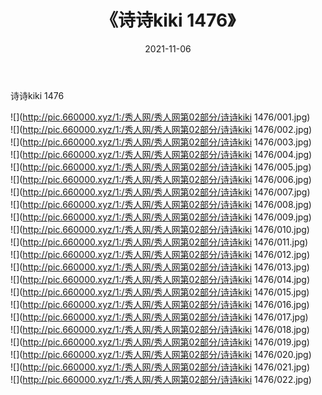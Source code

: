﻿---
layout: post
title:  《诗诗kiki 1476》
date:   2021-11-06
img: http://pic.660000.xyz/1:/秀人网/秀人网第02部分/诗诗kiki 1476/000.jpg
categories: [美女, 清纯, 唯美]
---

诗诗kiki 1476

  ![](http://pic.660000.xyz/1:/秀人网/秀人网第02部分/诗诗kiki 1476/001.jpg) <br> ![](http://pic.660000.xyz/1:/秀人网/秀人网第02部分/诗诗kiki 1476/002.jpg) <br> ![](http://pic.660000.xyz/1:/秀人网/秀人网第02部分/诗诗kiki 1476/003.jpg) <br> ![](http://pic.660000.xyz/1:/秀人网/秀人网第02部分/诗诗kiki 1476/004.jpg) <br> ![](http://pic.660000.xyz/1:/秀人网/秀人网第02部分/诗诗kiki 1476/005.jpg) <br> ![](http://pic.660000.xyz/1:/秀人网/秀人网第02部分/诗诗kiki 1476/006.jpg) <br> ![](http://pic.660000.xyz/1:/秀人网/秀人网第02部分/诗诗kiki 1476/007.jpg) <br> ![](http://pic.660000.xyz/1:/秀人网/秀人网第02部分/诗诗kiki 1476/008.jpg) <br> ![](http://pic.660000.xyz/1:/秀人网/秀人网第02部分/诗诗kiki 1476/009.jpg) <br> ![](http://pic.660000.xyz/1:/秀人网/秀人网第02部分/诗诗kiki 1476/010.jpg) <br> ![](http://pic.660000.xyz/1:/秀人网/秀人网第02部分/诗诗kiki 1476/011.jpg) <br> ![](http://pic.660000.xyz/1:/秀人网/秀人网第02部分/诗诗kiki 1476/012.jpg) <br> ![](http://pic.660000.xyz/1:/秀人网/秀人网第02部分/诗诗kiki 1476/013.jpg) <br> ![](http://pic.660000.xyz/1:/秀人网/秀人网第02部分/诗诗kiki 1476/014.jpg) <br> ![](http://pic.660000.xyz/1:/秀人网/秀人网第02部分/诗诗kiki 1476/015.jpg) <br> ![](http://pic.660000.xyz/1:/秀人网/秀人网第02部分/诗诗kiki 1476/016.jpg) <br> ![](http://pic.660000.xyz/1:/秀人网/秀人网第02部分/诗诗kiki 1476/017.jpg) <br> ![](http://pic.660000.xyz/1:/秀人网/秀人网第02部分/诗诗kiki 1476/018.jpg) <br> ![](http://pic.660000.xyz/1:/秀人网/秀人网第02部分/诗诗kiki 1476/019.jpg) <br> ![](http://pic.660000.xyz/1:/秀人网/秀人网第02部分/诗诗kiki 1476/020.jpg) <br> ![](http://pic.660000.xyz/1:/秀人网/秀人网第02部分/诗诗kiki 1476/021.jpg) <br> ![](http://pic.660000.xyz/1:/秀人网/秀人网第02部分/诗诗kiki 1476/022.jpg) <br>